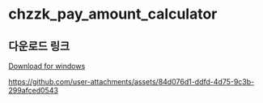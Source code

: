 # chzzk_pay_amount_calculator
## 다운로드 링크
[Download for windows](https://github.com/junobonnie/chzzk_pay_amount_calculator/releases/download/v1.0/v1.0.zip)





https://github.com/user-attachments/assets/84d076d1-ddfd-4d75-9c3b-299afced0543

